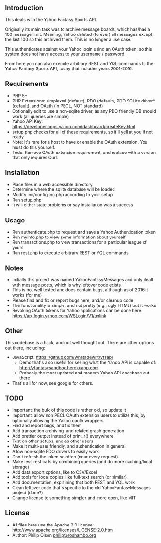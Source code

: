 Introduction
------------

This deals with the Yahoo Fantasy Sports API.

Originally its main task was to archive message boards, which has/had a 100
message limit. Meaning, Yahoo deleted (forever) all messages except the last
100 so this archived them. This is no longer a use case.

This authenticates against your Yahoo login using an OAuth token, so this
system does not have access to your username / password.

From here you can also execute arbitrary REST and YQL commands to the
Yahoo Fantasy Sports API, today that includes years 2001-2016.

Requirements
------------

* PHP 5+
* PHP Extensions: simplexml (default), PDO (default), PDO SQLite driver* (default), and OAuth (in PECL, NOT standard)
* Optionally edit to use a non-sqlite driver, as any PDO friendly DB should work (all queries are simple)
* Yahoo API Key: <https://developer.apps.yahoo.com/dashboard/createKey.html>
* setup.php checks for all of these requirements, so it'll yell at you if not ready
* Note: It's rare for a host to have or enable the OAuth extension. You must do this yourself.
* Todo: Remove OAuth extension requirement, and replace with a version that only requires Curl.

Installation
------------

* Place files in a web accessible directory
* Determine where the sqlite database will be loaded
* Modify inc/config.inc.php according to your setup
* Run setup.php
* It will either state problems or say installation was a success

Usage
------------

* Run authenticate.php to request and save a Yahoo Authentication token
* Run myinfo.php to view some information about yourself
* Run transactions.php to view transactions for a particular league of yours
* Run rest.php to execute arbitrary REST or YQL commands

Notes
------------

* Initially this project was named YahooFantasyMessages and only dealt with message posts, which is why leftover code exists
* This is not well tested and does contain bugs, although as of 2016 it works (for me)
* Please find and fix or report bugs here, and/or cleanup code
* The functionality is simple, and not pretty (e.g., ugly HTML) but it works
* Revoking OAuth tokens for Yahoo applications can be done here: <https://api.login.yahoo.com/WSLogin/V1/unlink>

Other
------------

This codebase is a hack, and not well thought out. There are other options out there, including:

* JavaScript: https://github.com/whatadewitt/yfsapi
    * Demo that's also useful for seeing what the Yahoo API is capable of: http://yfantasysandbox.herokuapp.com
    * Probably the most updated and modern Yahoo API codebase out there
* That's all for now, see google for others.

TODO
------------

* Important: the bulk of this code is rather old, so update it
* Important: allow non PECL OAuth extension users to utilize this, by optionally allowing the Yahoo oauth wrappers
* Find and report bugs, and fix them
* Add transaction archiving, and related graph generation
* Add prettier output instead of print_r() everywhere
* Test on other setups, and as other users
* Make it multi-user friendly, and authentication in general
* Allow non-sqlite PDO drivers to easily work
* Don't refresh the token so often (near every request)
* Make less rest calls by combining queries (and do more caching/local storage)
* Add data export options, like to CSV/Excel
* Add tools for local copies, like full-text search (or similar)
* Add documentation, explaining that both REST and YQL work
* Clean leftover code that's specific to the old YahooFantasyMessages project (done?)
* Change license to something simpler and more open, like MIT

License
------------

* All files here use the Apache 2.0 license: <http://www.apache.org/licenses/LICENSE-2.0.html>
* Author: Philip Olson <philip@roshambo.org>
